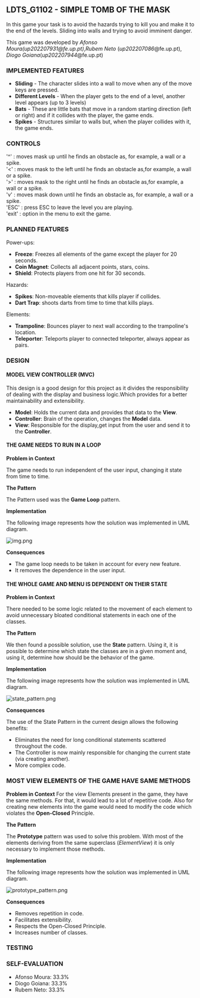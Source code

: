 ## LDTS_G1102 - SIMPLE TOMB OF THE MASK

In this game your task is to avoid the hazards trying to kill you and make it to the end of the levels. Sliding into walls
and trying to avoid imminent danger.

This game was developed by *Afonso Moura(*up202207931*@fe.up.pt)*,*Rubem Neto* (*up202207086*@fe.up.pt), *Diogo Goiana*(*up202207944*@fe.up.pt)

### IMPLEMENTED FEATURES

- **Sliding** - The character slides into a wall to move when any of the move keys are pressed.
- **Different Levels** - When the player gets to the end of a level, another level appears (up to 3 levels)
- **Bats** - These are little bats that move in a random starting direction (left or right) and if it collides with the 
player, the game ends.
- **Spikes** - Structures similar to walls but, when the player collides with it, the game ends.

### CONTROLS

'^' : moves mask up until he finds an obstacle as, for example, a wall or a spike.<br>
'<' : moves mask to the left until he finds an obstacle as,for example, a wall or a spike.<br>
'>' : moves mask to the right until he finds an obstacle as,for example, a wall or a spike.<br>
'v' : moves mask down until he finds an obstacle as, for example, a wall or a spike.<br>
'ESC' : press ESC to leave the level you are playing.<br>
'exit' : option in the menu to exit the game.

### PLANNED FEATURES

Power-ups:
- **Freeze**: Freezes all elements of the game except the player for 20 seconds.
- **Coin Magnet**: Collects all adjacent points, stars, coins.
- **Shield**: Protects players from one hit for 30 seconds.

Hazards:
- **Spikes**: Non-moveable elements that kills player if collides.
- **Dart Trap**: shoots darts from time to time that kills plays.

Elements:
- **Trampoline**: Bounces player to next wall according to the trampoline's location.
- **Teleporter**: Teleports player to connected teleporter, always appear as pairs.

### DESIGN

#### MODEL VIEW CONTROLLER (MVC)

This design is a good design for this project as it divides the responsibility of dealing with the display and 
business logic.Which provides for a better maintainability and extensibility.

- **Model**: Holds the current data and provides that data to the **View**.
- **Controller**: Brain of the operation, changes the **Model** data.
- **View**: Responsible for the display,get input from the user and send it to the **Controller**.

#### THE GAME NEEDS TO RUN IN A LOOP

**Problem in Context**

The game needs to run independent of the user input, changing it state from time to time.

**The Pattern**

The Pattern used was the **Game Loop** pattern.

**Implementation**

The following image represents how the solution was implemented in UML diagram.

![img.png](img.png)

**Consequences**

- The game loop needs to be taken in account for every new feature.
- It removes the dependence in the user input.

#### THE WHOLE GAME AND MENU IS DEPENDENT ON THEIR STATE

**Problem in Context**

There needed to be some logic related to the movement of each element to avoid unnecessary bloated conditional statements
in each one of the classes.

**The Pattern**

We then found a possible solution, use the **State** pattern. Using it, it is possible to determine which state the classes
are in a given moment and, using it, determine how should be the behavior of the game.

**Implementation**

The following image represents how the solution was implemented in UML diagram.

![state_pattern.png](images%2Fstate_pattern.png)

**Consequences**

The use of the State Pattern in the current design allows the following benefits:

- Eliminates the need for long conditional statements scattered throughout the code.
- The Controller is now mainly responsible for changing the current state (via creating another).
- More complex code.

### MOST VIEW ELEMENTS OF THE GAME HAVE SAME METHODS

**Problem in Context**
For the view Elements present in the game, they have the same methods. For that, it would lead to a lot of repetitive code.
Also for creating new elements into the game would need to modify the code which violates the **Open-Closed** Principle.

**The Pattern**

The **Prototype** pattern was used to solve this problem. With most of the elements deriving from the same superclass 
(*ElementView*) it is only necessary to implement those methods.

**Implementation**

The following image represents how the solution was implemented in UML diagram.

![prototype_pattern.png](images%2Fprototype_pattern.png)

**Consequences**

- Removes repetition in code.
- Facilitates extensibility.
- Respects the Open-Closed Principle.
- Increases number of classes.

### TESTING


### SELF-EVALUATION

- Afonso Moura: 33.3%
- Diogo Goiana: 33.3%
- Rubem Neto: 33.3%